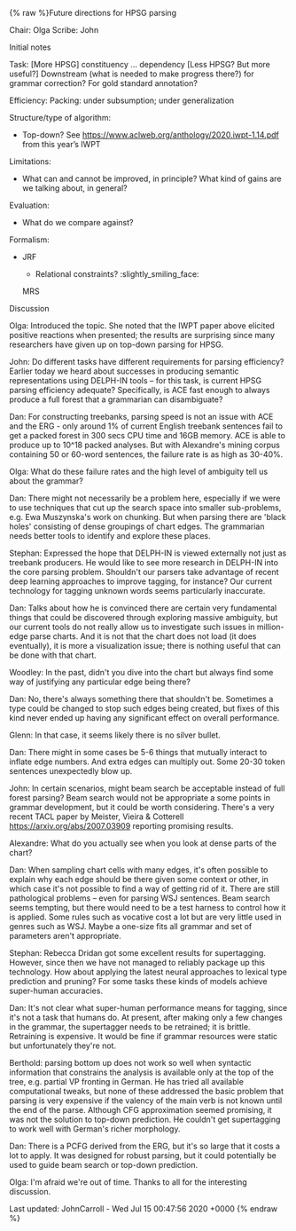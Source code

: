 {% raw %}Future directions for HPSG parsing

Chair: Olga Scribe: John

Initial notes

Task: \[More HPSG\] constituency ... dependency \[Less HPSG? But more
useful?\] Downstream (what is needed to make progress there?) for
grammar correction? For gold standard annotation?

Efficiency: Packing: under subsumption; under generalization

Structure/type of algorithm:

- Top-down? See <https://www.aclweb.org/anthology/2020.iwpt-1.14.pdf>
from this year’s IWPT

Limitations:

- What can and cannot be improved, in principle? What kind of gains
are we talking about, in general?

Evaluation:

- What do we compare against?

Formalism:

- JRF
  - Relational constraints? :slightly\_smiling\_face:
  
  MRS

Discussion

Olga: Introduced the topic. She noted that the IWPT paper above elicited
positive reactions when presented; the results are surprising since many
researchers have given up on top-down parsing for HPSG.

John: Do different tasks have different requirements for parsing
efficiency? Earlier today we heard about successes in producing semantic
representations using DELPH-IN tools – for this task, is current HPSG
parsing efficiency adequate? Specifically, is ACE fast enough to always
produce a full forest that a grammarian can disambiguate?

Dan: For constructing treebanks, parsing speed is not an issue with ACE
and the ERG - only around 1% of current English treebank sentences fail
to get a packed forest in 300 secs CPU time and 16GB memory. ACE is able
to produce up to 10^18 packed analyses. But with Alexandre's mining
corpus containing 50 or 60-word sentences, the failure rate is as high
as 30-40%.

Olga: What do these failure rates and the high level of ambiguity tell
us about the grammar?

Dan: There might not necessarily be a problem here, especially if we
were to use techniques that cut up the search space into smaller
sub-problems, e.g. Ewa Muszynska's work on chunking. But when parsing
there are 'black holes' consisting of dense groupings of chart edges.
The grammarian needs better tools to identify and explore these places.

Stephan: Expressed the hope that DELPH-IN is viewed externally not just
as treebank producers. He would like to see more research in DELPH-IN
into the core parsing problem. Shouldn't our parsers take advantage of
recent deep learning approaches to improve tagging, for instance? Our
current technology for tagging unknown words seems particularly
inaccurate.

Dan: Talks about how he is convinced there are certain very fundamental
things that could be discovered through exploring massive ambiguity, but
our current tools do not really allow us to investigate such issues in
million-edge parse charts. And it is not that the chart does not load
(it does eventually), it is more a visualization issue; there is nothing
useful that can be done with that chart.

Woodley: In the past, didn't you dive into the chart but always find
some way of justifying any particular edge being there?

Dan: No, there's always something there that shouldn't be. Sometimes a
type could be changed to stop such edges being created, but fixes of
this kind never ended up having any significant effect on overall
performance.

Glenn: In that case, it seems likely there is no silver bullet.

Dan: There might in some cases be 5-6 things that mutually interact to
inflate edge numbers. And extra edges can multiply out. Some 20-30 token
sentences unexpectedly blow up.

John: In certain scenarios, might beam search be acceptable instead of
full forest parsing? Beam search would not be appropriate a some points
in grammar development, but it could be worth considering. There's a
very recent TACL paper by Meister, Vieira & Cotterell
<https://arxiv.org/abs/2007.03909> reporting promising results.

Alexandre: What do you actually see when you look at dense parts of the
chart?

Dan: When sampling chart cells with many edges, it's often possible to
explain why each edge should be there given some context or other, in
which case it's not possible to find a way of getting rid of it. There
are still pathological problems – even for parsing WSJ sentences. Beam
search seems tempting, but there would need to be a test harness to
control how it is applied. Some rules such as vocative cost a lot but
are very little used in genres such as WSJ. Maybe a one-size fits all
grammar and set of parameters aren't appropriate.

Stephan: Rebecca Dridan got some excellent results for supertagging.
However, since then we have not managed to reliably package up this
technology. How about applying the latest neural approaches to lexical
type prediction and pruning? For some tasks these kinds of models
achieve super-human accuracies.

Dan: It's not clear what super-human performance means for tagging,
since it's not a task that humans do. At present, after making only a
few changes in the grammar, the supertagger needs to be retrained; it is
brittle. Retraining is expensive. It would be fine if grammar resources
were static but unfortunately they're not.

Berthold: parsing bottom up does not work so well when syntactic
information that constrains the analysis is available only at the top of
the tree, e.g. partial VP fronting in German. He has tried all available
computational tweaks, but none of these addressed the basic problem that
parsing is very expensive if the valency of the main verb is not known
until the end of the parse. Although CFG approximation seemed promising,
it was not the solution to top-down prediction. He couldn't get
supertagging to work well with German's richer morphology.

Dan: There is a PCFG derived from the ERG, but it's so large that it
costs a lot to apply. It was designed for robust parsing, but it could
potentially be used to guide beam search or top-down prediction.

Olga: I'm afraid we're out of time. Thanks to all for the interesting
discussion.

Last updated: JohnCarroll - Wed Jul 15 00:47:56 2020 +0000
{% endraw %}